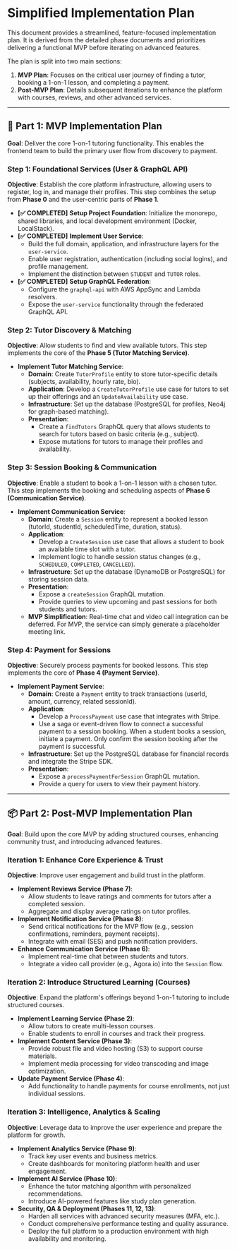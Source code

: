 # Simplified Implementation Plan

This document provides a streamlined, feature-focused implementation plan. It is derived from the detailed phase documents and prioritizes delivering a functional MVP before iterating on advanced features.

The plan is split into two main sections:
1.  **MVP Plan**: Focuses on the critical user journey of finding a tutor, booking a 1-on-1 lesson, and completing a payment.
2.  **Post-MVP Plan**: Details subsequent iterations to enhance the platform with courses, reviews, and other advanced services.

---

## 🚀 Part 1: MVP Implementation Plan

**Goal**: Deliver the core 1-on-1 tutoring functionality. This enables the frontend team to build the primary user flow from discovery to payment.

### **Step 1: Foundational Services (User & GraphQL API)**

**Objective**: Establish the core platform infrastructure, allowing users to register, log in, and manage their profiles. This step combines the setup from **Phase 0** and the user-centric parts of **Phase 1**.

-   **[✅ COMPLETED]** **Setup Project Foundation**: Initialize the monorepo, shared libraries, and local development environment (Docker, LocalStack).
-   **[✅ COMPLETED]** **Implement User Service**:
    -   Build the full domain, application, and infrastructure layers for the `user-service`.
    -   Enable user registration, authentication (including social logins), and profile management.
    -   Implement the distinction between `STUDENT` and `TUTOR` roles.
-   **[✅ COMPLETED]** **Setup GraphQL Federation**:
    -   Configure the `graphql-api` with AWS AppSync and Lambda resolvers.
    -   Expose the `user-service` functionality through the federated GraphQL API.

### **Step 2: Tutor Discovery & Matching**

**Objective**: Allow students to find and view available tutors. This step implements the core of the **Phase 5 (Tutor Matching Service)**.

-   **Implement Tutor Matching Service**:
    -   **Domain**: Create `TutorProfile` entity to store tutor-specific details (subjects, availability, hourly rate, bio).
    -   **Application**: Develop a `CreateTutorProfile` use case for tutors to set up their offerings and an `UpdateAvailability` use case.
    -   **Infrastructure**: Set up the database (PostgreSQL for profiles, Neo4j for graph-based matching).
    -   **Presentation**:
        -   Create a `findTutors` GraphQL query that allows students to search for tutors based on basic criteria (e.g., subject).
        -   Expose mutations for tutors to manage their profiles and availability.

### **Step 3: Session Booking & Communication**

**Objective**: Enable a student to book a 1-on-1 lesson with a chosen tutor. This step implements the booking and scheduling aspects of **Phase 6 (Communication Service)**.

-   **Implement Communication Service**:
    -   **Domain**: Create a `Session` entity to represent a booked lesson (tutorId, studentId, scheduledTime, duration, status).
    -   **Application**:
        -   Develop a `CreateSession` use case that allows a student to book an available time slot with a tutor.
        -   Implement logic to handle session status changes (e.g., `SCHEDULED`, `COMPLETED`, `CANCELLED`).
    -   **Infrastructure**: Set up the database (DynamoDB or PostgreSQL) for storing session data.
    -   **Presentation**:
        -   Expose a `createSession` GraphQL mutation.
        -   Provide queries to view upcoming and past sessions for both students and tutors.
    -   **MVP Simplification**: Real-time chat and video call integration can be deferred. For MVP, the service can simply generate a placeholder meeting link.

### **Step 4: Payment for Sessions**

**Objective**: Securely process payments for booked lessons. This step implements the core of **Phase 4 (Payment Service)**.

-   **Implement Payment Service**:
    -   **Domain**: Create a `Payment` entity to track transactions (userId, amount, currency, related sessionId).
    -   **Application**:
        -   Develop a `ProcessPayment` use case that integrates with Stripe.
        -   Use a saga or event-driven flow to connect a successful payment to a session booking. When a student books a session, initiate a payment. Only confirm the session booking after the payment is successful.
    -   **Infrastructure**: Set up the PostgreSQL database for financial records and integrate the Stripe SDK.
    -   **Presentation**:
        -   Expose a `processPaymentForSession` GraphQL mutation.
        -   Provide a query for users to view their payment history.

---

## 📦 Part 2: Post-MVP Implementation Plan

**Goal**: Build upon the core MVP by adding structured courses, enhancing community trust, and introducing advanced features.

### **Iteration 1: Enhance Core Experience & Trust**

**Objective**: Improve user engagement and build trust in the platform.

-   **Implement Reviews Service (Phase 7)**:
    -   Allow students to leave ratings and comments for tutors after a completed session.
    -   Aggregate and display average ratings on tutor profiles.
-   **Implement Notification Service (Phase 8)**:
    -   Send critical notifications for the MVP flow (e.g., session confirmations, reminders, payment receipts).
    -   Integrate with email (SES) and push notification providers.
-   **Enhance Communication Service (Phase 6)**:
    -   Implement real-time chat between students and tutors.
    -   Integrate a video call provider (e.g., Agora.io) into the `Session` flow.

### **Iteration 2: Introduce Structured Learning (Courses)**

**Objective**: Expand the platform's offerings beyond 1-on-1 tutoring to include structured courses.

-   **Implement Learning Service (Phase 2)**:
    -   Allow tutors to create multi-lesson courses.
    -   Enable students to enroll in courses and track their progress.
-   **Implement Content Service (Phase 3)**:
    -   Provide robust file and video hosting (S3) to support course materials.
    -   Implement media processing for video transcoding and image optimization.
-   **Update Payment Service (Phase 4)**:
    -   Add functionality to handle payments for course enrollments, not just individual sessions.

### **Iteration 3: Intelligence, Analytics & Scaling**

**Objective**: Leverage data to improve the user experience and prepare the platform for growth.

-   **Implement Analytics Service (Phase 9)**:
    -   Track key user events and business metrics.
    -   Create dashboards for monitoring platform health and user engagement.
-   **Implement AI Service (Phase 10)**:
    -   Enhance the tutor matching algorithm with personalized recommendations.
    -   Introduce AI-powered features like study plan generation.
-   **Security, QA & Deployment (Phases 11, 12, 13)**:
    -   Harden all services with advanced security measures (MFA, etc.).
    -   Conduct comprehensive performance testing and quality assurance.
    -   Deploy the full platform to a production environment with high availability and monitoring.
